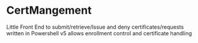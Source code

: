 # CertMangement
Little Front End to submit/retrieve/Issue and deny certificates/requests
written in Powershell v5
allows enrollment control and certificate handling
